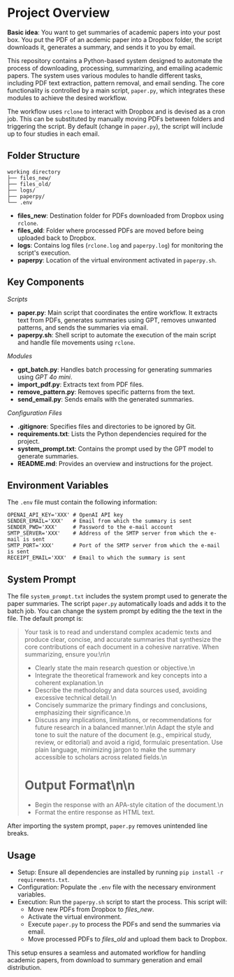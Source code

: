 # Project Overview

**Basic idea**: You want to get summaries of academic papers into your post box.
You put the PDF of an acdemic paper into a Dropbox folder, the script downloads
it, generates a summary, and sends it to you by email.

This repository contains a Python-based system designed to automate the process
of downloading, processing, summarizing, and emailing academic papers. The
system uses various modules to handle different tasks, including PDF text
extraction, pattern removal, and email sending. The core functionality is
controlled by a main script, `paper.py`, which integrates these modules to
achieve the desired workflow.

The workflow uses `rclone` to interact with Dropbox and is devised as a cron
job. This can be substituted by manually moving PDFs between folders and
triggering the script. By default (change in `paper.py`), the script will
include up to four studies in each email.

## Folder Structure

```
working directory
├── files_new/
├── files_old/
├── logs/
├── paperpy/
└── .env
```

* **files_new**: Destination folder for PDFs downloaded from Dropbox using `rclone`.
* **files_old**: Folder where processed PDFs are moved before being uploaded back to Dropbox.
* **logs**: Contains log files (`rclone.log` and `paperpy.log`) for monitoring the script's execution.
* **paperpy**: Location of the virtual environment activated in `paperpy.sh`.

## Key Components

*Scripts*

* **paper.py**: Main script that coordinates the entire workflow. It extracts text from PDFs, generates summaries using GPT, removes unwanted patterns, and sends the summaries via email.
* **paperpy.sh**: Shell script to automate the execution of the main script and handle file movements using `rclone`.

*Modules*

* **gpt_batch.py**: Handles batch processing for generating summaries using *GPT 4o mini*.
* **import_pdf.py**: Extracts text from PDF files.
* **remove_pattern.py**: Removes specific patterns from the text.
* **send_email.py**: Sends emails with the generated summaries.

*Configuration Files*

* **.gitignore**: Specifies files and directories to be ignored by Git.
* **requirements.txt**: Lists the Python dependencies required for the project.
* **system_prompt.txt**: Contains the prompt used by the GPT model to generate summaries.
* **README.md**: Provides an overview and instructions for the project.

## Environment Variables

The `.env` file must contain the following information:

```
OPENAI_API_KEY='XXX' # OpenAI API key
SENDER_EMAIL='XXX'   # Email from which the summary is sent
SENDER_PWD='XXX'     # Password to the e-mail account
SMTP_SERVER='XXX'    # Address of the SMTP server from which the e-mail is sent
SMTP_PORT='XXX'      # Port of the SMTP server from which the e-mail is sent
RECEIPT_EMAIL='XXX'  # Email to which the summary is sent
```

## System Prompt

The file `system_prompt.txt` includes the system prompt used to generate the
paper summaries. The script `paper.py` automatically loads and adds it to the
batch job. You can change the system prompt by editing the the text in the file.
The default prompt is:

> Your task is to read and understand complex academic texts and produce clear,
> concise, and accurate summaries that synthesize the core contributions of each
> document in a cohesive narrative. When summarizing, ensure you:\n\n
> - Clearly state the main research question or objective.\n
> - Integrate the theoretical framework and key concepts into a coherent explanation.\n
> - Describe the methodology and data sources used, avoiding excessive technical detail.\n
> - Concisely summarize the primary findings and conclusions, emphasizing their significance.\n
> - Discuss any implications, limitations, or recommendations for future research in a balanced manner.\n\n
> Adapt the style and tone to suit the nature of the document (e.g., empirical
> study, review, or editorial) and avoid a rigid, formulaic presentation. Use
> plain language, minimizing jargon to make the summary accessible to scholars
> across related fields.\n
> # Output Format\n\n
> - Begin the response with an APA-style citation of the document.\n
> - Format the entire response as HTML text.

After importing the system prompt, `paper.py` removes unintended line breaks.

## Usage

* Setup: Ensure all dependencies are installed by running `pip install -r requirements.txt`.
* Configuration: Populate the `.env` file with the necessary environment variables.
* Execution: Run the `paperpy.sh` script to start the process. This script will:
  * Move new PDFs from Dropbox to *files_new*.
  * Activate the virtual environment.
  * Execute `paper.py` to process the PDFs and send the summaries via email.
  * Move processed PDFs to *files_old* and upload them back to Dropbox.

This setup ensures a seamless and automated workflow for handling academic
papers, from download to summary generation and email distribution.
